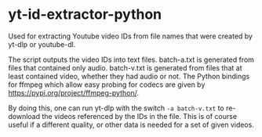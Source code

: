 # yt-id-extractor-python
Used for extracting Youtube video IDs from file names that were created by yt-dlp or youtube-dl.

The script outputs the video IDs into text files.
batch-a.txt is generated from files that contained only audio.
batch-v.txt is generated from files that at least contained video, whether they had audio or not.
The Python bindings for ffmpeg which allow easy probing for codecs are given by https://pypi.org/project/ffmpeg-python/.

By doing this, one can run yt-dlp with the switch ```-a batch-v.txt``` to re-download the videos referenced by the IDs in the file. This is of course useful if a different quality, or other data is needed for a set of given videos.
